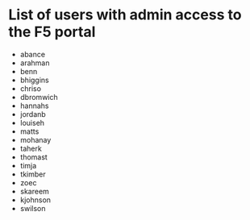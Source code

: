 #  List of users with admin access to the F5 portal

- abance
- arahman
- benn
- bhiggins
- chriso
- dbromwich
- hannahs
- jordanb
- louiseh
- matts
- mohanay
- taherk
- thomast
- timja
- tkimber
- zoec
- skareem
- kjohnson
- swilson